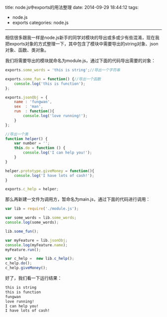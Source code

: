 title: node.js中exports的用法整理
date: 2014-09-29 18:44:12
tags:
- node.js
- exports
categories: node.js
---

相信很多跟我一样是node.js新手的同学对模块的导出或多或少有些混淆，现在我把exports对象的方式整理一下，其中包含了模块中需要导出的string对象、json对象、函数、类对象。

我们将需要导出的模块就命名为module.js，通过下面的代码导出需要的对象：


```javascript
exports.some_words = 'this is string';//导出一个字符串

exports.some_fun = function() {//导出一个函数
    console.log('this is function');
};

exports.jsonObj = {
    name : 'fungwan',
    sex  : 'man',
    run  : function(){
        console.log('love running!');
    }
};

//导出一个类
function helper() {
    var number = '';
    this.do = function () {
        console.log('I can help you!');
    }
}

helper.prototype.giveMoney = function(){
    console.log('I have lots of cash!');
}

exports.c_help = helper;
```

那么再新建一文件为调用方，暂命名为main.js，通过下面的代码进行调用：

```javascript
var lib = require('./module.js');

var some_words = lib.some_words;
console.log(some_words);

lib.some_fun();

var myFeature = lib.jsonObj;
console.log(myFeature.name);
myFeature.run();

var c_help =  new lib.c_help();
c_help.do();
c_help.giveMoney();
```

好了，我们看一下运行结果：


``` bash
this is string
this is function
fungwan
love running!
I can help you!
I have lots of cash!
```